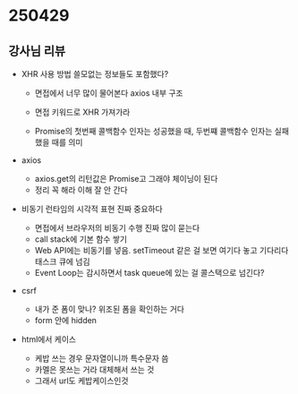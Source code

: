 # 250429

## 강사님 리뷰
- XHR 사용 방법 쓸모없는 정보들도 포함했다?
    - 면접에서 너무 많이 물어본다 axios 내부 구조
    - 면접 키워드로 XHR 가져가라

    - Promise의 첫번째 콜백함수 인자는 성공했을 때, 두번쨰 콜백함수 인자는 실패했을 때를 의미


- axios
    - axios.get의 리턴값은 Promise고 그래야 체이닝이 된다
    - 정리 꼭 해라 이해 잘 안 간다

- 비동기 런타임의 시각적 표현 진짜 중요하다
    - 면접에서 브라우저의 비동기 수행 진짜 많이 묻는다
    - call stack에 기본 함수 쌓기
    - Web API에는 비동기를 넣음. setTimeout 같은 걸 보면 여기다 놓고 기다리다 태스크 큐에 넘김
    - Event Loop는 감시하면서 task queue에 있는 걸 콜스택으로 넘긴다?

- csrf
    - 내가 준 폼이 맞나? 위조된 폼을 확인하는 거다
    - form 안에 hidden

- html에서 케이스
    - 케밥 쓰는 경우 문자열이니까 특수문자 씀
    - 카멜은 못쓰는 거라 대체해서 쓰는 것
    - 그래서 url도 케밥케이스인것
    